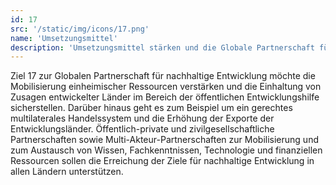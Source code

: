 ```yaml
---
id: 17
src: '/static/img/icons/17.png'
name: 'Umsetzungsmittel'
description: 'Umsetzungsmittel stärken und die Globale Partnerschaft für nachhaltige Entwicklung mit neuem Leben erfüllen'
---
```

Ziel 17 zur Globalen Partnerschaft für nachhaltige Entwicklung möchte die Mobilisierung einheimischer Ressourcen verstärken und die Einhaltung von Zusagen entwickelter Länder im Bereich der öffentlichen Entwicklungshilfe sicherstellen. Darüber hinaus geht es zum Beispiel um ein gerechtes multilaterales Handelssystem und die Erhöhung der Exporte der Entwicklungsländer. Öffentlich-private und zivilgesellschaftliche Partnerschaften sowie Multi-Akteur-Partnerschaften zur Mobilisierung und zum Austausch von Wissen, Fachkenntnissen, Technologie und finanziellen Ressourcen sollen die Erreichung der Ziele für nachhaltige Entwicklung in allen Ländern unterstützen.
